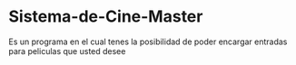 # Sistema-de-Cine-Master
Es un programa en el cual tenes la posibilidad de poder encargar entradas para peliculas que usted desee

